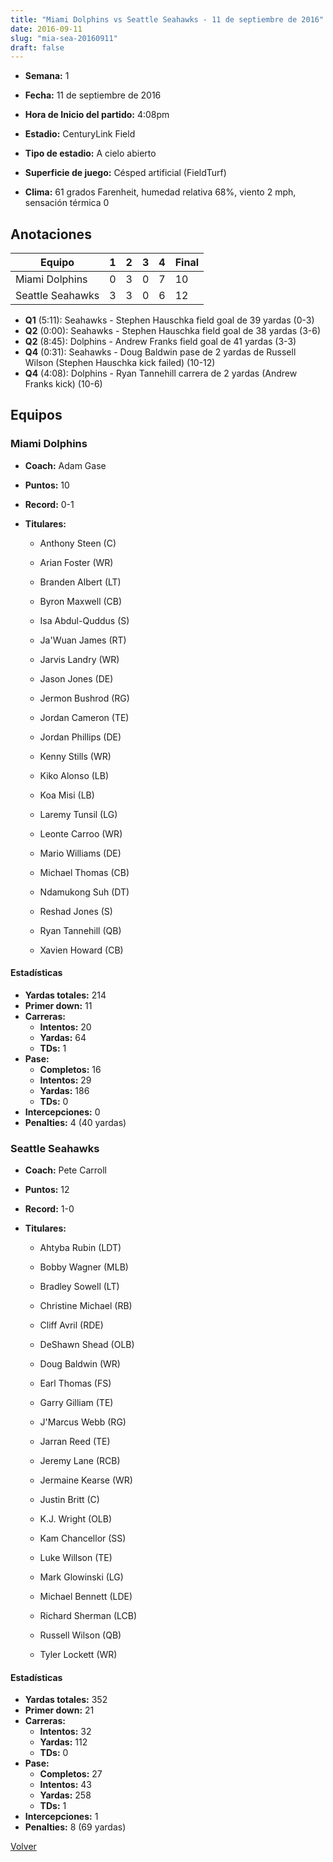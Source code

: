 ```yaml
---
title: "Miami Dolphins vs Seattle Seahawks - 11 de septiembre de 2016"
date: 2016-09-11
slug: "mia-sea-20160911"
draft: false
---
```


* **Semana:** 1
* **Fecha:** 11 de septiembre de 2016

* **Hora de Inicio del partido:** 4:08pm
* **Estadio:** CenturyLink Field
* **Tipo de estadio:** A cielo abierto
* **Superficie de juego:** Césped artificial (FieldTurf)
* **Clima:** 61 grados Farenheit, humedad relativa 68%, viento 2 mph, sensación térmica 0





## Anotaciones
| Equipo | 1 | 2 | 3 | 4 | Final |
|--------|---|---|---|---|-------|
| Miami Dolphins  | 0 | 3 | 0 | 7  | 10 |
| Seattle Seahawks  | 3 | 3 | 0 | 6  | 12 |
* **Q1** (5:11): Seahawks - Stephen Hauschka field goal de 39 yardas (0-3)
* **Q2** (0:00): Seahawks - Stephen Hauschka field goal de 38 yardas (3-6)
* **Q2** (8:45): Dolphins - Andrew Franks field goal de 41 yardas (3-3)
* **Q4** (0:31): Seahawks - Doug Baldwin pase de 2 yardas de Russell Wilson (Stephen Hauschka kick failed) (10-12)
* **Q4** (4:08): Dolphins - Ryan Tannehill carrera de 2 yardas (Andrew Franks kick) (10-6)


## Equipos


### Miami Dolphins
* **Coach:** Adam Gase
* **Puntos:** 10
* **Record:** 0-1
* **Titulares:** 

  * Anthony Steen (C) 

  * Arian Foster (WR) 

  * Branden Albert (LT) 

  * Byron Maxwell (CB) 

  * Isa Abdul-Quddus (S) 

  * Ja'Wuan James (RT) 

  * Jarvis Landry (WR) 

  * Jason Jones (DE) 

  * Jermon Bushrod (RG) 

  * Jordan Cameron (TE) 

  * Jordan Phillips (DE) 

  * Kenny Stills (WR) 

  * Kiko Alonso (LB) 

  * Koa Misi (LB) 

  * Laremy Tunsil (LG) 

  * Leonte Carroo (WR) 

  * Mario Williams (DE) 

  * Michael Thomas (CB) 

  * Ndamukong Suh (DT) 

  * Reshad Jones (S) 

  * Ryan Tannehill (QB) 

  * Xavien Howard (CB) 

#### Estadísticas
* **Yardas totales:** 214
* **Primer down:** 11
* **Carreras:**
  * **Intentos:** 20
  * **Yardas:** 64
  * **TDs:** 1
* **Pase:**
  * **Completos:** 16
  * **Intentos:** 29
  * **Yardas:** 186
  * **TDs:** 0
* **Intercepciones:** 0
* **Penalties:** 4 (40 yardas)

### Seattle Seahawks
* **Coach:** Pete Carroll
* **Puntos:** 12
* **Record:** 1-0
* **Titulares:** 

  * Ahtyba Rubin (LDT) 

  * Bobby Wagner (MLB) 

  * Bradley Sowell (LT) 

  * Christine Michael (RB) 

  * Cliff Avril (RDE) 

  * DeShawn Shead (OLB) 

  * Doug Baldwin (WR) 

  * Earl Thomas (FS) 

  * Garry Gilliam (TE) 

  * J'Marcus Webb (RG) 

  * Jarran Reed (TE) 

  * Jeremy Lane (RCB) 

  * Jermaine Kearse (WR) 

  * Justin Britt (C) 

  * K.J. Wright (OLB) 

  * Kam Chancellor (SS) 

  * Luke Willson (TE) 

  * Mark Glowinski (LG) 

  * Michael Bennett (LDE) 

  * Richard Sherman (LCB) 

  * Russell Wilson (QB) 

  * Tyler Lockett (WR) 

#### Estadísticas
* **Yardas totales:** 352
* **Primer down:** 21
* **Carreras:**
  * **Intentos:** 32
  * **Yardas:** 112
  * **TDs:** 0
* **Pase:**
  * **Completos:** 27
  * **Intentos:** 43
  * **Yardas:** 258
  * **TDs:** 1
* **Intercepciones:** 1
* **Penalties:** 8 (69 yardas)


[Volver](/historia/2016)
